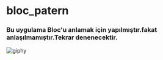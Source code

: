 # bloc_patern
### Bu uygulama Bloc'u anlamak için yapılmıştır.fakat anlaşılmamıştır.Tekrar denenecektir.
![giphy](https://user-images.githubusercontent.com/63172521/185790298-1aaf8faa-b0e9-4f91-87bb-03bb8841304d.gif)


